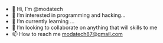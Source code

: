 - 👋 Hi, I’m @modatech
- 👀 I’m interested in programming and hacking...
- 🌱 I’m currently learning ...
- 💞️ I’m looking to collaborate on anything that will skills to me
- 📫 How to reach me modatech87@gmail.com
<!---
modatech/modatech is a ✨ special ✨ repository because its `README.md` (this file) appears on your GitHub profile.
You can click the Preview link to take a look at your changes.
--->
